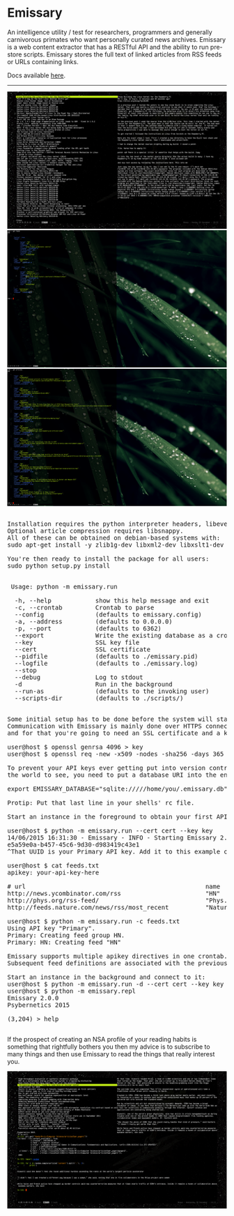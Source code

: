 Emissary
========

An intelligence utility / test for researchers, programmers and generally carnivorous primates who want personally curated news archives.
Emissary is a web content extractor that has a RESTful API and the ability to run pre-store scripts.
Emissary stores the full text of linked articles from RSS feeds or URLs containing links.

Docs available [here](http://docs.psybernetics.org/).

--------
![Alt text](doc/emissary4.png?raw=true "ncurses Client")
![Alt text](doc/emissary3.png?raw=true "Feed Groups")
![Alt text](doc/emissary2.png?raw=true "Articles")
<pre>

Installation requires the python interpreter headers, libevent, libxml2 and libxslt headers.
Optional article compression requires libsnappy. 
All of these can be obtained on debian-based systems with:
sudo apt-get install -y zlib1g-dev libxml2-dev libxslt1-dev python-dev libevent-dev libsnappy-dev

You're then ready to install the package for all users:
sudo python setup.py install


 Usage: python -m emissary.run <args>

  -h, --help            show this help message and exit
  -c, --crontab         Crontab to parse
  --config              (defaults to emissary.config)
  -a, --address         (defaults to 0.0.0.0)
  -p, --port            (defaults to 6362)
  --export              Write the existing database as a crontab
  --key                 SSL key file
  --cert                SSL certificate
  --pidfile             (defaults to ./emissary.pid)
  --logfile             (defaults to ./emissary.log)
  --stop                
  --debug               Log to stdout
  -d                    Run in the background
  --run-as              (defaults to the invoking user)
  --scripts-dir         (defaults to ./scripts/)


Some initial setup has to be done before the system will start.
Communication with Emissary is mainly done over HTTPS connections
and for that you're going to need an SSL certificate and a key:

user@host $ openssl genrsa 4096 > key
user@host $ openssl req -new -x509 -nodes -sha256 -days 365 -key key > cert

To prevent your API keys ever getting put into version control for all
the world to see, you need to put a database URI into the environment:

export EMISSARY_DATABASE="sqlite://///home/you/.emissary.db"

Protip: Put that last line in your shells' rc file.

Start an instance in the foreground to obtain your first API key:

user@host $ python -m emissary.run --cert cert --key key
14/06/2015 16:31:30 - Emissary - INFO - Starting Emissary 2.0.0.
e5a59e0a-b457-45c6-9d30-d983419c43e1
^That UUID is your Primary API key. Add it to this example crontab:

user@host $ cat feeds.txt
apikey: your-api-key-here

# url                                                 name            group            minute  hour    day     month   weekday
http://news.ycombinator.com/rss                       "HN"            "HN"             15!     *       *       *       *
http://phys.org/rss-feed/                             "Phys.org"      "Phys.org"       1       12      *       *       *
http://feeds.nature.com/news/rss/most_recent          "Nature"        "Nature"         30      13      *       *       *

user@host $ python -m emissary.run -c feeds.txt
Using API key "Primary".
Primary: Creating feed group HN.
Primary: HN: Creating feed "HN"

Emissary supports multiple apikey directives in one crontab.
Subsequent feed definitions are associated with the previous key.

Start an instance in the background and connect to it:
user@host $ python -m emissary.run -d --cert cert --key key
user@host $ python -m emissary.repl
Emissary 2.0.0
Psybernetics 2015

(3,204) > help

</pre>

If the prospect of creating an NSA profile of your reading habits is
something that rightfully bothers you then my advice is to subscribe
to many things and then use Emissary to read the things that really 
interest you.

![Alt text](doc/emissary5.png?raw=true "ncurses programmatic access")
